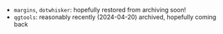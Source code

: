 - `margins`, `dotwhisker`: hopefully restored from archiving soon!
- `qgtools`: reasonably recently (2024-04-20) archived, hopefully coming back
